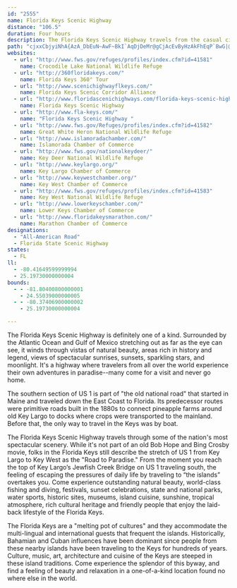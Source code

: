 ```yaml
---
id: "2555"
name: Florida Keys Scenic Highway
distance: "106.5"
duration: Four hours
description: The Florida Keys Scenic Highway travels from the casual city of Key Largo to the even more relaxed community of Key West following the Old Keys Railroad Bridges of US 1.
path: "cjxxCbjyiNhA{AzA_DbEuN~AwF~BkI`AqDjDeMr@gCjAcEvByHzAkFhEqP`BwG|@oDVy@nBqGl@eCnA_Ev@yBHSLWbAkBR_@dByCHQdBsCdBsCBClCkEbAqBpHkLlByCbIgMxEmHhBuCnCgEpFsIzEyHfAaBtAuBpAwApAeAvF_CbDSh@RlBFzDv@bBz@pBdBfFdDrDfDpGfFnKlIjHlFlJ`Itc@p]fC`Ct]jXtHpG|T|Pj\\vWvFzEda@p[pA|@~ArA`ChBPRz@v@bAr@jCrBf_Axt@f^pYtm@~e@t`@v[pNjOzLrNrD|DjI~JrE~ElKnMpMpNjJ~K~Xd\\zFnGh@l@bDtDhApAx@`AxBzBfWlZbS`UdFdFjh@ne@~XtVnElEbUbSxTvS`JtH`MnLjA|@f@h@ZPdB|AnZ~XbCjBjElEhDlC~[hZ~KtJnYpWhXbW|J`IhF~Adk@fG|Cf@~Ap@|D`CxNhOdHxGnIfJjJtI`K~KrClE`AfCp@xCZlDJxBe@jW_@~HC|Fb@~Cn@tBpAnC|@fA~@~@tClB~CjA|R`GVC~h@tObEdBxClBfmAveAxrA~iAlCrCtAfBfDzGpA~Dx_@zrAzEhMlF`QtDbNlEbRrQrn@xCtGnBrC|f@|m@|E~FtObQ`PnTlrD|lEdX~[|DlF~AxCdBzDnHlShMjZfjAftCpLjY`CxDjB~BryAzcBhCrD`AjBrAjDdZ~|@lEhKdLtUdn@xmAxTfa@dGnLfHrNbQ~^lMhWfAzCp@dGFlCWfDuAfJ{UxdBkCnOg@rEAlCZjD~Rxv@hBrFlBrDdWd^nf@zr@pNvRvTp[`DpD|j@ja@vBnA~AxArBdCvApCvAfElChL|Lpe@bYtkA|b@~cBte@xjBrIhZhUx|@rK~d@bKpa@?^rJr^dHnYPL`I~ZbIhYjLrc@vC~LbCzHpBnE|AlClP|UvPlWdj@dy@lHzJfDlFzCrF|IvZ`ZzeAzCdK`r@vbCdRhq@Dj@pR~q@rDpNhA`F`AvFbDhVj@vF`@fG|@hHhJbu@XdDlCtRp@nDjB~Hj[fhAlK~_@|FhS`AzDbAjGT`@b@pBrAfJjFdYtB`NvChP`BxHxI`i@tEvV|AbK`Ijd@|AzKrBrLl@`Gb@nJnBdk@rDp|@z[jcExBpUxCzT~Gl`@roAj|GtHdb@rRldAp@xCzBlGnv@fxAdGdPrG`SfC`JzBbHbe@ruA@f@pEzNrArF~@nEbA~HvOfjBfAlL`BbKbAjExAnEfDxInGhNTVdQlc@rAlE`AtHhBv`@d@rGhBf[bCje@?rCO~B[lBkBjGaDlEsBfBgBfAMV{ClAcOzEmrAjd@yC~BcC|Cs@vBi@zBWbD?tI[la@AvYs@lcA?dMRrHhKxy@vBtRlBnO|Gdf@bPzpApAlItInp@`AtKJrDiEtkBy@rj@cCjbA_@bVe@`Pk@|L_@`MoAzw@eAle@SxFe@|FsL`nA_ChTIpADhFZrClIpa@nSpiAtHj]~H~`@jItb@hKdl@bLfi@pTniA`@jB`AxCjDfHfDzFbKfSdEtHfU`d@~T~a@`Sja@xNvXlIlOnRj_@j`@zt@nG~LpAxCdh@zwAdW`q@rPrf@zNra@fOp_@j^dcA`Lr\\|Lt\\Nt@bErMhAxFd@zEZxEH`EDtf@dCb[TpBp@zJ|BjWd@pDhA`EjArC`CzE|d@bz@dClFnC`KtAbIp@dLjVtwCxAzIfIr^~H|^jD|QwDjAoAx@cAfBwA`EWjAMlCfApc@^hCXbAtEvKvN|[~Rd]vDvF~HhKzB`CdCrDdA`FzDlU~BnOf@lB~@rBbBtCzn@jkAq]pU"
websites:
  - url: "http://www.fws.gov/refuges/profiles/index.cfm?id=41581"
    name: Crocodile Lake National Wildlife Refuge
  - url: "http://360floridakeys.com/"
    name: Florida Keys 360° Tour
  - url: "http://www.scenichighwayflkeys.com/"
    name: Florida Keys Scenic Corridor Alliance
  - url: "http://www.floridascenichighways.com/florida-keys-scenic-highway/"
    name: Florida Keys Scenic Highway
  - url: "http://www.fla-keys.com/"
    name: "Florida Keys Scenic Highway "
  - url: "http://www.fws.gov/Refuges/profiles/index.cfm?id=41582"
    name: Great White Heron National Wildlife Refuge
  - url: "http://www.islamoradachamber.com/"
    name: Islamorada Chamber of Commerce
  - url: "http://www.fws.gov/nationalkeydeer/"
    name: Key Deer National Wildlife Refuge
  - url: "http://www.keylargo.org/"
    name: Key Largo Chamber of Commerce
  - url: "http://www.keywestchamber.org/"
    name: Key West Chamber of Commerce
  - url: "http://www.fws.gov/refuges/profiles/index.cfm?id=41583"
    name: Key West National Wildlife Refuge
  - url: "http://www.lowerkeyschamber.com/"
    name: Lower Keys Chamber of Commerce
  - url: "http://www.floridakeysmarathon.com/"
    name: Marathon Chamber of Commerce
designations:
  - "All-American Road"
  - Florida State Scenic Highway
states:
  - FL
ll:
  - -80.41649599999994
  - 25.19730000000004
bounds:
  - - -81.80400800000001
    - 24.55039000000005
  - - -80.37406900000002
    - 25.19730000000004

---
```


The Florida Keys Scenic Highway is definitely one of a kind. Surrounded by the Atlantic Ocean and Gulf of Mexico stretching out as far as the eye can see, it winds through vistas of natural beauty, areas rich in history and legend, views of spectacular sunrises, sunsets, sparkling stars, and moonlight. It's a highway where travelers from all over the world experience their own adventures in paradise--many come for a visit and never go home.

The southern section of US 1 is part of "the old national road" that started in Maine and traveled down the East Coast to Florida. Its predecessor routes were primitive roads built in the 1880s to connect pineapple farms around old Key Largo to docks where crops were transported to the mainland. Before that, the only way to travel in the Keys was by boat.

The Florida Keys Scenic Highway travels through some of the nation's most spectacular scenery. While it's not part of an old Bob Hope and Bing Crosby movie, folks in the Florida Keys still describe the stretch of US 1 from Key Largo to Key West as the "Road to Paradise." From the moment you reach the top of Key Largo’s Jewfish Creek Bridge on US 1 traveling south, the feeling of escaping the pressures of daily life by traveling to “the islands” overtakes you. Come experience outstanding natural beauty, world-class fishing and diving, festivals, sunset celebrations, state and national parks, water sports, historic sites, museums, island cuisine, sunshine, tropical atmosphere, rich cultural heritage and friendly people that enjoy the laid-back lifestyle of the Florida Keys.

The Florida Keys are a "melting pot of cultures" and they accommodate the multi-lingual and international guests that frequent the islands. Historically, Bahamian and Cuban influences have been dominant since people from these nearby islands have been traveling to the Keys for hundreds of years. Culture, music, art, architecture and cuisine of the Keys are steeped in these island traditions. Come experience the splendor of this byway, and find a feeling of beauty and relaxation in a one-of-a-kind location found no where else in the world. 
